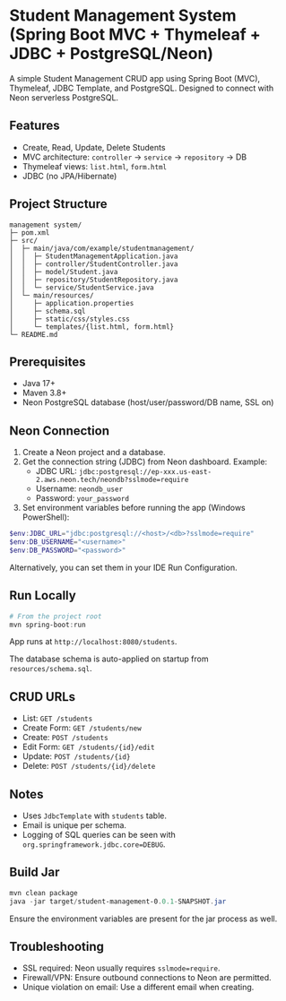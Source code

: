 # Student Management System (Spring Boot MVC + Thymeleaf + JDBC + PostgreSQL/Neon)

A simple Student Management CRUD app using Spring Boot (MVC), Thymeleaf, JDBC Template, and PostgreSQL. Designed to connect with Neon serverless PostgreSQL.

## Features
- Create, Read, Update, Delete Students
- MVC architecture: `controller` → `service` → `repository` → DB
- Thymeleaf views: `list.html`, `form.html`
- JDBC (no JPA/Hibernate)

## Project Structure
```
management system/
├─ pom.xml
├─ src/
│  ├─ main/java/com/example/studentmanagement/
│  │  ├─ StudentManagementApplication.java
│  │  ├─ controller/StudentController.java
│  │  ├─ model/Student.java
│  │  ├─ repository/StudentRepository.java
│  │  └─ service/StudentService.java
│  └─ main/resources/
│     ├─ application.properties
│     ├─ schema.sql
│     ├─ static/css/styles.css
│     └─ templates/{list.html, form.html}
└─ README.md
```

## Prerequisites
- Java 17+
- Maven 3.8+
- Neon PostgreSQL database (host/user/password/DB name, SSL on)

## Neon Connection
1. Create a Neon project and a database.
2. Get the connection string (JDBC) from Neon dashboard. Example:
   - JDBC URL: `jdbc:postgresql://ep-xxx.us-east-2.aws.neon.tech/neondb?sslmode=require`
   - Username: `neondb_user`
   - Password: `your_password`
3. Set environment variables before running the app (Windows PowerShell):
```powershell
$env:JDBC_URL="jdbc:postgresql://<host>/<db>?sslmode=require"
$env:DB_USERNAME="<username>"
$env:DB_PASSWORD="<password>"
```

Alternatively, you can set them in your IDE Run Configuration.

## Run Locally
```powershell
# From the project root
mvn spring-boot:run
```
App runs at `http://localhost:8080/students`.

The database schema is auto-applied on startup from `resources/schema.sql`.

## CRUD URLs
- List: `GET /students`
- Create Form: `GET /students/new`
- Create: `POST /students`
- Edit Form: `GET /students/{id}/edit`
- Update: `POST /students/{id}`
- Delete: `POST /students/{id}/delete`

## Notes
- Uses `JdbcTemplate` with `students` table.
- Email is unique per schema.
- Logging of SQL queries can be seen with `org.springframework.jdbc.core=DEBUG`.

## Build Jar
```powershell
mvn clean package
java -jar target/student-management-0.0.1-SNAPSHOT.jar
```
Ensure the environment variables are present for the jar process as well.

## Troubleshooting
- SSL required: Neon usually requires `sslmode=require`.
- Firewall/VPN: Ensure outbound connections to Neon are permitted.
- Unique violation on email: Use a different email when creating.
